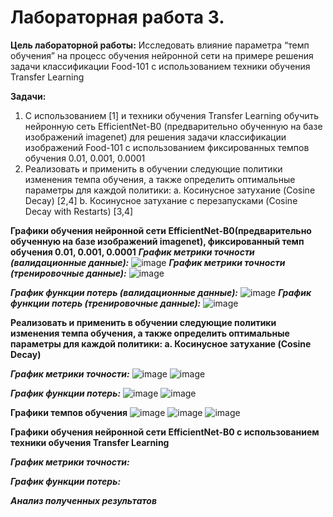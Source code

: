 # Лабораторная работа 3.

**Цель лабораторной работы:**  Исследовать влияние параметра “темп обучения” на
процесс обучения нейронной сети на примере решения задачи классификации Food-101 с
использованием техники обучения Transfer Learning

**Задачи:**

1. С использованием [1] и техники обучения Transfer Learning обучить нейронную сеть
EfficientNet-B0 (предварительно обученную на базе изображений imagenet) для
решения задачи классификации изображений Food-101 с использованием
фиксированных темпов обучения 0.01, 0.001, 0.0001
2. Реализовать и применить в обучении следующие политики изменения темпа
обучения, а также определить оптимальные параметры для каждой политики:
a. Косинусное затухание (Cosine Decay) [2,4]
b. Косинусное затухание с перезапусками (Cosine Decay with Restarts) [3,4]


**Графики обучения нейронной сети EfficientNet-B0(предварительно обученную на базе изображений imagenet), фиксированный темп обучения 0.01, 0.001, 0.0001**
***График метрики точности (валидационные данные):***
![image](https://user-images.githubusercontent.com/56519328/116857070-dba80380-ac04-11eb-8f6f-6d2324459e95.png)
***График метрики точности (тренировочные данные):***
![image](https://user-images.githubusercontent.com/56519328/116857553-abad3000-ac05-11eb-94f2-d10d81e55ca4.png)

***График функции потерь (валидационные данные):***
![image](https://user-images.githubusercontent.com/56519328/116857707-ec0cae00-ac05-11eb-84eb-de0f31d7e606.png)
***График функции потерь (тренировочные данные):***
![image](https://user-images.githubusercontent.com/56519328/116857680-e1521900-ac05-11eb-8185-f91f032691fd.png)


**Реализовать и применить в обучении следующие политики изменения темпа
обучения, а также определить оптимальные параметры для каждой политики:
a. Косинусное затухание (Cosine Decay)**

***График метрики точности:***
![image](https://user-images.githubusercontent.com/56519328/116806456-ca43f600-ab35-11eb-85d8-dfe48f2b8490.png)
![image](https://user-images.githubusercontent.com/56519328/116806459-d16b0400-ab35-11eb-90f5-6e8513cc6f9b.png)


***График функции потерь:***
![image](https://user-images.githubusercontent.com/56519328/116806472-e34ca700-ab35-11eb-93c5-339967b5cb71.png)
![image](https://user-images.githubusercontent.com/56519328/116806476-e9db1e80-ab35-11eb-985b-a2e131ee2fc3.png)
 
 **Графики темпов обучения**
 ![image](https://user-images.githubusercontent.com/56519328/116806508-26a71580-ab36-11eb-9ac8-7906599e08de.png)
![image](https://user-images.githubusercontent.com/56519328/116806516-30c91400-ab36-11eb-8102-d326914a17d7.png)
![image](https://user-images.githubusercontent.com/56519328/116806526-3f173000-ab36-11eb-87f8-96ed14bd62c6.png)



**Графики обучения нейронной сети EfficientNet-B0 c использованием техники обучения Transfer Learning**


  
***График метрики точности:***

***График функции потерь:***


***Анализ полученных результатов***

